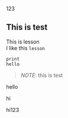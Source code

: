 123

## This is test

This is lesson<br>
I like this ``lesson``
```
print
hello
```

>_NOTE_:
>this is test


hello

hi

hi123

